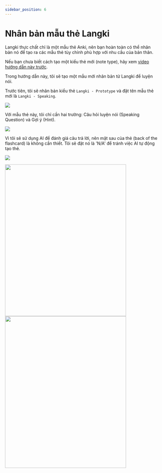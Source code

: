 ```yaml
---
sidebar_position: 6
---
```


# Nhân bản mẫu thẻ Langki

Langki thực chất chỉ là một mẫu thẻ Anki, nên bạn hoàn toàn có thể nhân bản nó để tạo ra các mẫu thẻ tùy chỉnh phù hợp với nhu cầu của bản thân.

Nếu bạn chưa biết cách tạo một kiểu thẻ mới (note type), hãy xem [video hướng dẫn này trước](https://www.youtube.com/watch?v=vIGF_EoGfHk).

Trong hướng dẫn này, tôi sẽ tạo một mẫu mới nhân bản từ Langki để luyện nói.

Trước tiên, tôi sẽ nhân bản kiểu thẻ `Langki - Prototype` và đặt tên mẫu thẻ mới là `Langki - Speaking`.

![](https://res.cloudinary.com/dqfb2pujj/image/upload/v1750096763/Langki/pqntkzcsdbsoi5nc9mvp.png)

Với mẫu thẻ này, tôi chỉ cần hai trường: Câu hỏi luyện nói (Speaking Question) và Gợi ý (Hint).

![](https://res.cloudinary.com/dqfb2pujj/image/upload/v1750096868/Langki/ufmpfmryami5tn90ualk.png)

Vì tôi sẽ sử dụng AI để đánh giá câu trả lời, nên mặt sau của thẻ (back of the flashcard) là không cần thiết. Tôi sẽ đặt nó là 'N/A' để tránh việc AI tự động tạo thẻ.

![](https://res.cloudinary.com/dqfb2pujj/image/upload/v1750225825/Langki/s8trijcfnly3s54g9fz2.png)

<div class="responsive-flex" style={{ display: 'flex', gap: '8px' }}>
  <img
    src="https://res.cloudinary.com/dqfb2pujj/image/upload/v1750097251/Langki/tk4mwshrkiaxmjz1otr7.png"
    width="400"
    height="500"
  />
  <img
    src="https://res.cloudinary.com/dqfb2pujj/image/upload/v1750097368/Langki/cwxtd7jy5axvglvymtta.png"
    width="400"
    height="500"
  />
</div>

